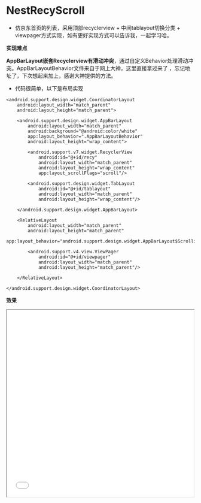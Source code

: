# NestRecyScroll
- 仿京东首页的列表，采用顶部recyclerview + 中间tablayout切换分类 + viewpager方式实现，如有更好实现方式可以告诉我，一起学习哈。

**实现难点**

**AppBarLayout嵌套Recyclerview有滑动冲突**，通过自定义Behavior处理滑动冲突。AppBarLayoutBehavior文件来自于网上大神，这里直接拿过来了
，忘记地址了，下次想起来加上，感谢大神提供的方法。

- 代码很简单，以下是布局实现

```
<android.support.design.widget.CoordinatorLayout
    android:layout_width="match_parent"
    android:layout_height="match_parent">

    <android.support.design.widget.AppBarLayout
        android:layout_width="match_parent"
        android:background="@android:color/white"
        app:layout_behavior=".AppBarLayoutBehavior"
        android:layout_height="wrap_content">

        <android.support.v7.widget.RecyclerView
            android:id="@+id/recy"
            android:layout_width="match_parent"
            android:layout_height="wrap_content"
            app:layout_scrollFlags="scroll"/>

        <android.support.design.widget.TabLayout
            android:id="@+id/tablayout"
            android:layout_width="match_parent"
            android:layout_height="wrap_content"/>

    </android.support.design.widget.AppBarLayout>

    <RelativeLayout
        android:layout_width="match_parent"
        android:layout_height="match_parent"
        app:layout_behavior="android.support.design.widget.AppBarLayout$ScrollingViewBehavior">

        <android.support.v4.view.ViewPager
            android:id="@+id/viewpager"
            android:layout_width="match_parent"
            android:layout_height="match_parent"/>

    </RelativeLayout>

</android.support.design.widget.CoordinatorLayout>
```

**效果**
<iframe height=500 width=500 src="gif地址">


